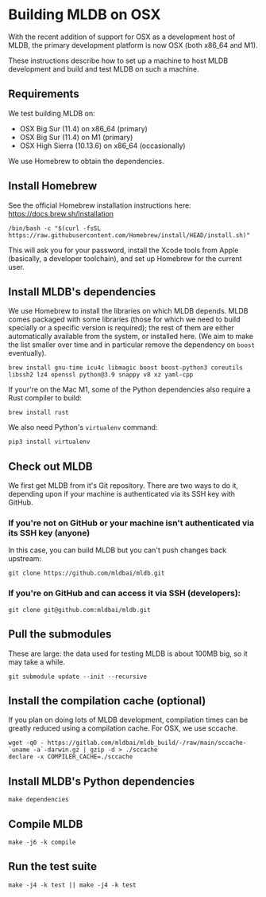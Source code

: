 # Building MLDB on OSX

With the recent addition of support for OSX as a development host of MLDB, the primary development
platform is now OSX (both x86_64 and M1).

These instructions describe how to set up a machine to host MLDB development and build and test
MLDB on such a machine.

## Requirements

We test building MLDB on:

* OSX Big Sur (11.4) on x86_64 (primary)
* OSX Big Sur (11.4) on M1 (primary)
* OSX High Sierra (10.13.6) on x86_64 (occasionally)

We use Homebrew to obtain the dependencies.

## Install Homebrew

See the official Homebrew installation instructions here: https://docs.brew.sh/Installation

```
/bin/bash -c "$(curl -fsSL https://raw.githubusercontent.com/Homebrew/install/HEAD/install.sh)"
```

This will ask you for your password, install the Xcode tools from Apple (basically, a developer toolchain),
and set up Homebrew for the current user.

## Install MLDB's dependencies

We use Homebrew to install the libraries on which MLDB depends.  MLDB comes packaged with some libraries
(those for which we need to build specially or a specific version is required); the rest of them are either
automatically available from the system, or installed here.  (We aim to make the list smaller over time and
in particular remove the dependency on `boost` eventually).

```
brew install gnu-time icu4c libmagic boost boost-python3 coreutils libssh2 lz4 openssl python@3.9 snappy v8 xz yaml-cpp
```

If your're on the Mac M1, some of the Python dependencies also require a Rust compiler to build:

```
brew install rust
```

We also need Python's `virtualenv` command:

```
pip3 install virtualenv
```

## Check out MLDB

We first get MLDB from it's Git repository.  There are two ways to do it, depending upon if your machine is
authenticated via its SSH key with GitHub.

### If you're not on GitHub or your machine isn't authenticated via its SSH key (anyone)

In this case, you can build MLDB but you can't push changes back upstream:

```
git clone https://github.com/mldbai/mldb.git
```

### If you're on GitHub and can access it via SSH (developers):

```
git clone git@github.com:mldbai/mldb.git
```

## Pull the submodules

These are large: the data used for testing MLDB is about 100MB big, so it may take a while.

```
git submodule update --init --recursive
```

## Install the compilation cache (optional)

If you plan on doing lots of MLDB development, compilation times can be greatly reduced using a
compilation cache.  For OSX, we use sccache.

```
wget -q0 - https://gitlab.com/mldbai/mldb_build/-/raw/main/sccache-`uname -a`-darwin.gz | gzip -d > ./sccache
declare -x COMPILER_CACHE=./sccache
```

## Install MLDB's Python dependencies

```
make dependencies
```

## Compile MLDB

```
make -j6 -k compile
```

## Run the test suite

```
make -j4 -k test || make -j4 -k test
```

